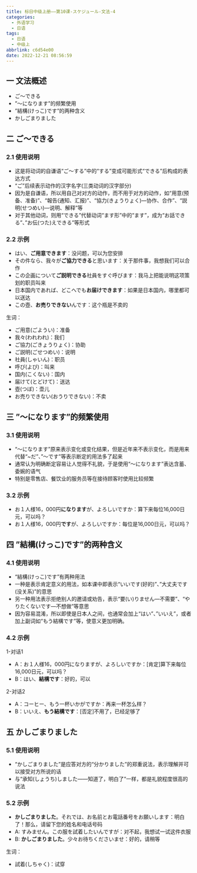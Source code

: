 ```yaml
---
title: 标日中级上册——第10课-スケジュール-文法-4
categories:
  - 外语学习
  - 日语
tags:
  - 日语
  - 中级上
abbrlink: c6d54e00
date: 2022-12-21 08:56:59
---
```

## 一 文法概述

* ご～できる
* ”～になります”的频繁使用
* ”結構(けっこ)です”的两种含义
* かしごまりました

<!--more-->

##  二 ご～できる

### 2.1 使用说明

* 这是将动词的自谦语“ご～する”中的“する”变成可能形式“できる”后构成的表达方式
* “ご”后续表示动作的汉字名字(三类动词的汉字部分)
* 因为是自谦语，所以用自己对对方的动作，而不用于对方的动作，如“用意(预备、准备)”、“報告(通知、汇报)”、“協力(きょうりょく)—协作、合作”、“説明(せつめい)—说明、解释”等
* 对于其他动词，则用“できる”代替动词“ます形”中的“ます”，成为“お話できる”、”お伝(つた)えできる”等形式

### 2.2 示例

* はい、**ご用意できます**：没问题，可以为您安排
* その件なら、我々が**ご協力できる**と思います：关于那件事，我想我们可以合作
* この企画について**ご説明できる**社員をすぐ呼びます：我马上把能说明这项策划的职员叫来
* 日本国内であれば、どこへでも**お届けできます**：如果是日本国内，哪里都可以送达
* この壺、**お売りできない**んです：这个瓶是不卖的

生词：

* ご用意(ごようい)：准备
* 我々(われわれ)：我们
* ご協力(ごきょうりょく)：协助
* ご説明(ごせつめい)：说明
* 社員(しゃいん)：职员
* 呼び(よび)：叫来
* 国内(こくない)：国内
* 届けて(とどけて)：送达
* 壺(つぼ)：壶儿
* お売りできない(おうりできない)：不卖

## 三 ”～になります”的频繁使用

### 3.1 使用说明

* “～になります”原来表示变化或变化结果，但是近年来不表示变化，而是用来代替“~だ”、”～です”等表示断定的用法多了起来
* 通常认为明确断定容易让人觉得不礼貌，于是使用“～になります”表达含蓄、委婉的语气
* 特别是零售店、餐饮业的服务员等在接待顾客时使用比较频繁

### 3.2 示例

* お１人様16，000円**になります**が、よろしいですか：算下来每位16,000日元，可以吗？
* お１人様16，000円**です**が、よろしいですか：每位是16,000日元，可以吗？

## 四 ”結構(けっこ)です”的两种含义

### 4.1 使用说明

* “結構(けっこ)です”有两种用法
* 一种是表示肯定意义的用法，如本课中即表示“いいです(好的)”、”大丈夫です(没关系)”的意思
* 另一种用法表示拒绝别人的邀请或劝告，表示“要(い)りません—不需要”、“やりたくないです—不想做”等意思
* 因为容易混淆，所以即使是日本人之间，也通常会加上“はい”、”いいえ”，或者加上副词如“もう結構です”等，使意义更加明确。

### 4.2 示例

1-对话1

* A：お１人様16，000円になりますが、よろしいですか：[肯定]算下来每位16,000日元，可以吗？
* B：はい、**結構です**：好的，可以

2-对话2

* A：コーヒー、もう一杯いかがですか：再来一杯怎么样？
* B：いいえ、**もう結構です**：[否定]不用了，已经足够了

## 五 かしごまりました

### 5.1 使用说明

* “かしごまりました”是应答对方的“分かりました”的郑重说法，表示理解并可以接受对方所说的话
* 与“承知(しょうち)しました——知道了，明白了”一样，都是礼貌程度很高的说法

### 5.2 示例

* **かしごまりました**。それでは、お名前とお電話番号をお願いします：明白了！那么，请留下您的姓名和电话号码
* A: すみません。この服を試着したいんですが：对不起，我想试一试这件衣服
* B: **かしごまりました**。少々お待ちくださいませ：好的，请稍等

生词：

* 試着(しちゃく)：试穿

